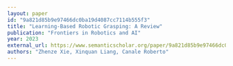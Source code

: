 ```yaml
---
layout: paper
id: "9a821d85b9e97466dc0ba19d4087cc7114b555f3"
title: "Learning-Based Robotic Grasping: A Review"
publication: "Frontiers in Robotics and AI"
year: 2023
external_url: https://www.semanticscholar.org/paper/9a821d85b9e97466dc0ba19d4087cc7114b555f3
authors: "Zhenze Xie, Xinquan Liang, Canale Roberto"
---
```

